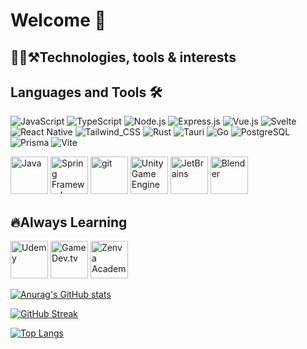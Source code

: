 <h1>Welcome 👋</h1> 
<h2>👨‍💻⚒Technologies, tools & interests</h2>

<h2> Languages and Tools 🛠</h2>

![JavaScript](https://img.shields.io/badge/JavaScript-F7DF1E?style=flat&logo=javascript&logoColor=black)
![TypeScript](https://img.shields.io/badge/TypeScript-007ACC?style=flat&logo=typescript&logoColor=white)
![Node.js](https://img.shields.io/badge/Node.js-43853D?style=flat&logo=node.js&logoColor=white)
![Express.js](https://img.shields.io/badge/express.js-%23404d59.svg?style=flat&logo=express&logoColor=%2361DAFB)
![Vue.js](https://img.shields.io/badge/Vue.js-35495E?style=flat&logo=vue.js&logoColor=4FC08D)
![Svelte](https://img.shields.io/badge/svelte-%23f1413d.svg?style=flat&logo=svelte&logoColor=white)
![React Native](https://img.shields.io/badge/react_native-%2320232a.svg?style=flat&logo=react&logoColor=%2361DAFB)
![Tailwind_CSS](https://img.shields.io/badge/Tailwind_CSS-38B2AC?style=flat&logo=tailwind-css&logoColor=white)
![Rust](https://img.shields.io/badge/rust-%23000000.svg?style=flat&logo=rust&logoColor=white)
![Tauri](https://img.shields.io/badge/tauri-%2324C8DB.svg?style=flat&logo=tauri&logoColor=%23FFFFFF)
![Go](https://img.shields.io/badge/go-%2300ADD8.svg?style=flat&logo=go&logoColor=white)
![PostgreSQL](https://img.shields.io/badge/PostgreSQL-316192?style=flat&logo=postgresql&logoColor=white)
![Prisma](https://img.shields.io/badge/Prisma-3982CE?style=flat&logo=Prisma&logoColor=white)
![Vite](https://img.shields.io/badge/vite-%23646CFF.svg?style=flat&logo=vite&logoColor=white)

<section>
  <a href="https://go.java/"><img src="icons/java.jpg" alt="Java" width="60" height="60" /></a>
  <a href="https://spring.io/"><img src="icons/spring.svg" alt="Spring Framework" width="60" height="60" /></a>
  <a href="https://git-scm.com/"><img src="icons/git.png" alt="git" width="60" height="60" /></a>
  <a href="https://unity.com/"><img src="icons/unity.svg" alt="Unity Game Engine" width="60" height="60" /></a>
  <a href="https://www.jetbrains.com/"><img src="icons/jetbrains.png" alt="JetBrains" width="60" height="60" /></a>
  <a href="https://www.blender.org/"><img src="icons/blender.png" alt="Blender" width="60" height="60" /></a>
  <!--a href= ""><img src="" alt="Postman" width="60" height="60" /></a-->
</section>
<h2>🔥Always Learning</h2>
<section>
  <a href="https://www.udemy.com/"><img src="icons/udemy.png" alt="Udemy" width="60" height="60" /></a>
  <a href="https://www.gamedev.tv/"><img src="icons/gdtv.jpg" alt="GameDev.tv" width="60" height="60" /></a>
  <a href="https://academy.zenva.com/"><img src="icons/zenva.png" alt="Zenva Academy" width="60" height="60" /></a>
</section>
<!--h2>👥Other profiles</h2>
<section>
  <a href= "https://spiglebach.itch.io/"><img src="" alt="itch.io" width="60" height="60" /></a>
  <a href= ""><img src="" alt="Stackoverflow" width="60" height="60" /></a>
</section-->

[![Anurag's GitHub stats](https://github-readme-stats.vercel.app/api?username=abdeldjalilchougui&count_private=true&show_icons=true&theme=gruvbox&include_all_commits=true)](https://github.com/anuraghazra/github-readme-stats)

[![GitHub Streak](http://github-readme-streak-stats.herokuapp.com?user=abdeldjalilchougui&theme=gruvbox)](https://git.io/streak-stats)

[![Top Langs](https://github-readme-stats.vercel.app/api/top-langs/?username=abdeldjalilchougui&layout=compact&hide=shaderlab,hlsl&langs_count=6&theme=gruvbox)](https://github.com/anuraghazra/github-readme-stats)


<!--
**spiglebach/spiglebach** is a ✨ _special_ ✨ repository because its `README.md` (this file) appears on your GitHub profile.

Here are some ideas to get you started:

- 🔭 I’m currently working on ...
- 🌱 I’m currently learning ...
- 👯 I’m looking to collaborate on ...
- 🤔 I’m looking for help with ...
- 💬 Ask me about ...
- 📫 How to reach me: ...
- 😄 Pronouns: ...
- ⚡ Fun fact: ...
-->
